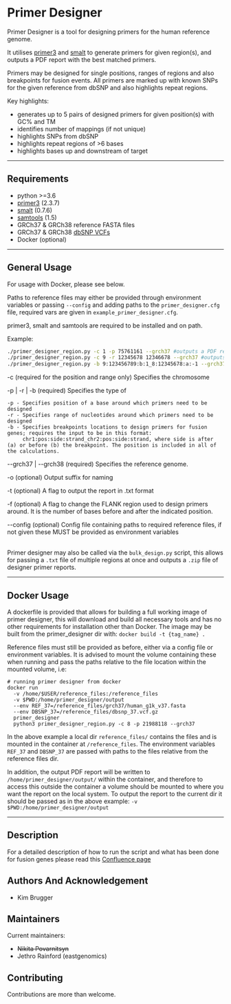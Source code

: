 # Primer Designer 

Primer Designer is a tool for designing primers for the human reference genome.

It utilises [primer3][primer3-url] and [smalt][smalt-url] to generate primers for given region(s), and outputs a PDF report with the best matched primers.

Primers may be designed for single positions, ranges of regions and also breakpoints for fusion events. All primers are marked up with known SNPs for the given reference from dbSNP and also highlights repeat regions.

Key highlights:
- generates up to 5 pairs of designed primers for given position(s) with GC% and TM
- identifies number of mappings (if not unique)
- highlights SNPs from dbSNP
- highlights repeat regions of >6 bases
- highlights bases up and downstream of target

***

## Requirements

- python >=3.6 
- [primer3][primer3-url] (2.3.7)
- [smalt][smalt-url] (0.7.6)
- [samtools][samtools-url] (1.5)
- GRCh37 & GRCh38 reference FASTA files
- GRCh37 & GRCh38 [dbSNP VCFs][dbsnp-url]
- Docker (optional)

***

## General Usage 

For usage with Docker, please see below.

Paths to reference files may either be provided through environment variables or passing `--config` and adding paths to the `primer_designer.cfg` file, required vars are given in `example_primer_designer.cfg`.

primer3, smalt and samtools are required to be installed and on path.

Example:

```bash
./primer_designer_region.py -c 1 -p 75761161 --grch37 #outputs a PDF report around chr 9 pos 12345678 
./primer_designer_region.py -c 9 -r 12345678 12346678 --grch37 #outputs a PDF report for a range
./primer_designer_region.py -b 9:123456789:b:1_8:12345678:a:-1 --grch37 -t #outputs a PDF and TXT reports for a fusion   
```
-c 
  (required for the position and range only) Specifies the chromosome  

-p | -r | -b
  (required) Specifies the type of 

    -p - Specifies position of a base around which primers need to be designed  
    -r - Specifies range of nucleotides around which primers need to be designed
    -b - Specifies breakpoints locations to design primers for fusion genes; requires the input to be in this format:
         chr1:pos:side:strand_chr2:pos:side:strand, where side is after (a) or before (b) the breakpoint. The position is included in all of the calculations. 

--grch37 | --grch38
  (required) Specifies the reference genome. 

-o 
  (optional) Output suffix for naming

-t 
  (optional) A flag to output the report in .txt format 

-f 
  (optional) A flag to change the FLANK region used to design primers around. It is the number of bases before and after the indicated position.

--config (optional) Config file containing paths to required reference files, if not given these MUST be provided as environment variables
<br></br>

Primer designer may also be called via the `bulk_design.py` script, this allows for passing a `.txt` file of multiple regions at once and outputs a `.zip` file of designer primer reports.
*** 

## Docker Usage

A dockerfile is provided that allows for building a full working image of primer designer, this will download and build all necessary tools and has no other requirements for installation other than Docker. The image may be built from the primer_designer dir with: `docker build -t {tag_name} .`

Reference files must still be provided as before, either via a config file or environment variables. It is advised to mount the volume containing these when running and pass the paths relative to the file location within the mounted volume, i.e:

```
# running primer designer from docker
docker run 
  -v /home/$USER/reference_files:/reference_files 
  -v $PWD:/home/primer_designer/output 
  --env REF_37=/reference_files/grch37/human_g1k_v37.fasta 
  --env DBSNP_37=/reference_files/dbsnp_37.vcf.gz 
  primer_designer 
  python3 primer_designer_region.py -c 8 -p 21988118 --grch37
```
In the above example a local dir `reference_files/` contains the files and is mounted in the container at `/reference_files`. The environment variables `REF_37` and `DBSNP_37` are passed with paths to the files relative from the reference files dir.

In addition, the output PDF report will be written to `/home/primer_designer/output/` within the container, and therefore to access this outside the container a volume should be mounted to where you want the report on the local system. To output the report to the current dir it should be passed as in the above example: `-v $PWD:/home/primer_designer/output`
***


## Description 
For a detailed description of how to run the script and what has been done for fusion genes please read this [Confluence page][fusion-page-url]

## Authors And Acknowledgement 

* Kim Brugger 

## Maintainers 

Current maintainers: 

* ~~Nikita Povarnitsyn~~ 
* Jethro Rainford (eastgenomics)

## Contributing
Contributions are more than welcome.

[primer3-url]: https://www.bioinformatics.nl/cgi-bin/primer3plus/primer3plusHelp.cgi
[smalt-url]: https://www.sanger.ac.uk/tool/smalt-0/
[fusion-page-url]: https://cuhbioinformatics.atlassian.net/wiki/spaces/BT/pages/481099798/Running+PrimerDesigner+for+fusion+genes
[samtools-url]: http://www.htslib.org/
[dbsnp-url]: https://ftp.ncbi.nih.gov/snp/organisms/
